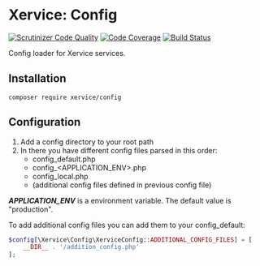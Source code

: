 Xervice: Config
====

[![Scrutinizer Code Quality](https://scrutinizer-ci.com/g/xervice/config/badges/quality-score.png?b=master)](https://scrutinizer-ci.com/g/xervice/config/?branch=master)
[![Code Coverage](https://scrutinizer-ci.com/g/xervice/config/badges/coverage.png?b=master)](https://scrutinizer-ci.com/g/xervice/config/?branch=master)
[![Build Status](https://travis-ci.org/xervice/config.svg?branch=master)](https://travis-ci.org/xervice/config)

Config loader for Xervice services.

Installation
---------------------
```
composer require xervice/config
```

Configuration
---------------------
1. Add a config directory to your root path
2.  In there you have different config files parsed in this order:
    * config_default.php
    * config_<APPLICATION_ENV>.php
    * config_local.php
    * (additional config files defined in previous config file)

***APPLICATION_ENV*** is a environment variable. The default value is "production".

To add additional config files you can add them to your config_default:
```php
$config[\Xervice\Config\XerviceConfig::ADDITIONAL_CONFIG_FILES] = [
    __DIR__ . '/addition_config.php'
];
```